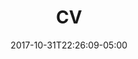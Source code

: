 ---
categories:
- ""
- ""
date: "2017-10-31T22:26:09-05:00"
description: Please find attached my latest CV
draft: false
image: CV.jpg
keywords: ""
slug: cv
title: CV
---